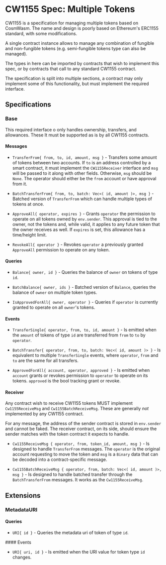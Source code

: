 # CW1155 Spec: Multiple Tokens

CW1155 is a specification for managing multiple tokens based on CosmWasm.
The name and design is poorly based on Ethereum's ERC1155 standard, with some 
modifications. 

A single contract instance allows to manage any combination of fungible and 
non-fungible tokens (e.g. semi-fungible tokens type can also be managed).

The types in here can be imported by contracts that wish to implement this 
spec, or by contracts that call to any standard CW1155 contract.

The specification is split into multiple sections, a contract may only
implement some of this functionality, but must implement the required 
interface.

## Specifications

### Base

This required interface o only handles ownership, transfers, and allowances.
These It must be supported as is by all CW1155 contracts.

#### Messages

- `TransferFrom{ from, to, id, amount, msg }` - Transfers some amount of 
tokens between two accounts. If `to` is an address controlled by a smart 
contract, it must implement the `CW1155Receiver` interface and `msg` will be 
passed to it along with other fields. Otherwise, `msg` should be `None`. The
operator should either be the `from` account or have approval from it.

- `BatchTransferFrom{ from, to, batch: Vec<( id, amount )>, msg }` - Batched 
version of `TransferFrom` which can handle multiple types of tokens at once.

- `ApproveAll{ operator, expires }` - Grants `operator` the permission to 
operate on all tokens owned by `env.sender`. This approval is tied to the 
owner, not the tokens and, while valid, it applies to any future token that 
the owner receives as well. If `expires` is set, this allowance has a 
time/height limit.

- `RevokeAll{ operator }` - Revokes `operator` a previously granted `ApproveAll` 
permission to operate on any token.

#### Queries

- `Balance{ owner, id }` - Queries the balance of `owner` on tokens of type `id`.

- `BatchBalance{ owner, ids }` - Batched version of `Balance`, queries the 
balance of `owner` on multiple token types.

- `IsApprovedForAll{ owner, operator }` - Queries if `operator` is currently 
granted to operate on all `owner`'s tokens.

#### Events

- `TransferSingle{ operator, from, to, id, amount }` - Is emitted when the `amount`
of tokens of type `id` are transferred from `from` to `to` by `operator`.

- `BatchTransfer{ operator, from, to, batch: Vec<( id, amount )> }` - Is equivalent
to multiple `TransferSingle` events, where `operator`, `from` and `to` are the 
same for all transfers.

- `ApprovedForAll{ account, operator, approved }` - Is emitted when `account` 
grants or revokes permission to `operator` to operate on its tokens. `approved`
is the bool tracking grant or revoke.

#### Receiver

Any contract wish to receive CW1155 tokens MUST implement 
`Cw1155ReceiveMsg` and `Cw1155BatchReceiveMsg`.
These are generally *not* implemented by any CW1155 contract.

For any message, the address of the sender contract is stored in `env.sender`
and cannot be faked. The receiver contract, on its side, should ensure the 
sender matches with the token contract it expects to handle.

- `Cw1155ReceiveMsg { operator, from, token_id, amount, msg }` - Is designed to
handle `TransferFrom` messages. The `operator` is the original account 
requesting to move the token and `msg` is a `Binary` data that can be decoded 
into a contract-specific message.

- `Cw1155BatchReceiveMsg { operator, from, batch: Vec<( id, amount )>, msg }` -
Is designed to handle batched transfer through the `BatchTransferFrom` 
messages. It works as the `Cw1155ReceiveMsg`.

## Extensions

### MetadataURI

#### Queries

- `URI{ id }` - Queries the metadata uri of token of type `id`.

#### Events

- `URI{ uri, id }` - Is emitted when the URI value for token type `id` changes.